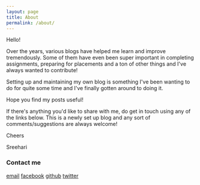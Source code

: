 ```yaml
---
layout: page
title: About
permalink: /about/
---
```


Hello! 

Over the years, various blogs have helped me learn and improve tremendously. Some of them have even been super important in completing assignments, preparing for placements and a ton of other things and I've always wanted to contribute! 

Setting up and maintaining my own blog is something I've been wanting to do for quite some time and I've finally gotten around to doing it.

Hope you find my posts useful! 

If there's anything you'd like to share with me, do get in touch using any of the links below. This is a newly set up blog and any sort of comments/suggestions are always welcome!

Cheers 

Sreehari

### Contact me

[email](mailto:sreehari@ssreehari.com)
[facebook](https://www.facebook.com/sree.hari.332)
[github](https://github.com/mon95)
[twitter](https://www.twitter.com/Sreehari95)